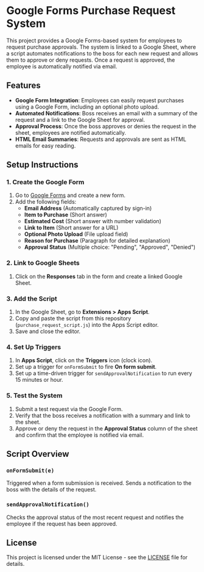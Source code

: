 # Google Forms Purchase Request System

This project provides a Google Forms-based system for employees to request purchase approvals. The system is linked to a Google Sheet, where a script automates notifications to the boss for each new request and allows them to approve or deny requests. Once a request is approved, the employee is automatically notified via email.

## Features

- **Google Form Integration**: Employees can easily request purchases using a Google Form, including an optional photo upload.
- **Automated Notifications**: Boss receives an email with a summary of the request and a link to the Google Sheet for approval.
- **Approval Process**: Once the boss approves or denies the request in the sheet, employees are notified automatically.
- **HTML Email Summaries**: Requests and approvals are sent as HTML emails for easy reading.

## Setup Instructions

### 1. Create the Google Form
1. Go to [Google Forms](https://forms.google.com) and create a new form.
2. Add the following fields:
   - **Email Address** (Automatically captured by sign-in)
   - **Item to Purchase** (Short answer)
   - **Estimated Cost** (Short answer with number validation)
   - **Link to Item** (Short answer for a URL)
   - **Optional Photo Upload** (File upload field)
   - **Reason for Purchase** (Paragraph for detailed explanation)
   - **Approval Status** (Multiple choice: "Pending", "Approved", "Denied")

### 2. Link to Google Sheets
1. Click on the **Responses** tab in the form and create a linked Google Sheet.

### 3. Add the Script
1. In the Google Sheet, go to **Extensions > Apps Script**.
2. Copy and paste the script from this repository (`purchase_request_script.js`) into the Apps Script editor.
3. Save and close the editor.

### 4. Set Up Triggers
1. In **Apps Script**, click on the **Triggers** icon (clock icon).
2. Set up a trigger for `onFormSubmit` to fire **On form submit**.
3. Set up a time-driven trigger for `sendApprovalNotification` to run every 15 minutes or hour.

### 5. Test the System
1. Submit a test request via the Google Form.
2. Verify that the boss receives a notification with a summary and link to the sheet.
3. Approve or deny the request in the **Approval Status** column of the sheet and confirm that the employee is notified via email.

## Script Overview

### `onFormSubmit(e)`
Triggered when a form submission is received. Sends a notification to the boss with the details of the request.

### `sendApprovalNotification()`
Checks the approval status of the most recent request and notifies the employee if the request has been approved.

## License

This project is licensed under the MIT License - see the [LICENSE](LICENSE) file for details.
